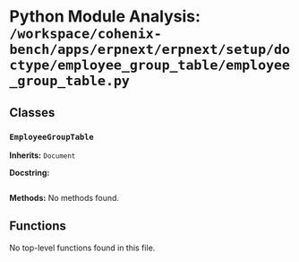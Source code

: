 # Python Module Analysis: `/workspace/cohenix-bench/apps/erpnext/erpnext/setup/doctype/employee_group_table/employee_group_table.py`

## Classes

### `EmployeeGroupTable`
**Inherits:** `Document`


**Docstring:**
```

```

**Methods:**
No methods found.




## Functions

No top-level functions found in this file.

